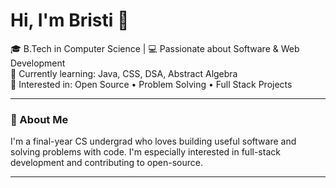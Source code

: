 # Hi, I'm Bristi 👋

🎓 B.Tech in Computer Science | 💻 Passionate about Software & Web Development  
🌱 Currently learning: Java, CSS, DSA, Abstract Algebra  
🚀 Interested in: Open Source • Problem Solving • Full Stack Projects  

---

### 🧠 About Me
I'm a final-year CS undergrad who loves building useful software and solving problems with code. I'm especially interested in full-stack development and contributing to open-source.

---



